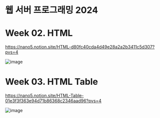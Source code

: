 # 웹 서버 프로그래밍 2024

# Week 02. HTML

https://nano5.notion.site/HTML-d80fc40cda4d49e28a2a2b3411c5d307?pvs=4

![image](https://github.com/user-attachments/assets/2497289b-ea90-4e24-b09c-cfeba0fb313e)

# Week 03. HTML Table

https://nano5.notion.site/HTML-Table-01e3f3f363e94d71b86368c2346aad96?pvs=4

![image](https://github.com/user-attachments/assets/b6788eee-3ad6-4dc3-b79c-3fc12b2fe4e4)
